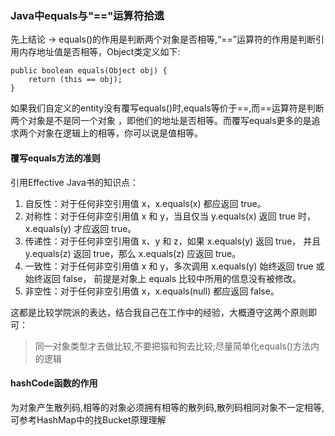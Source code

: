 ### Java中equals与"=="运算符拾遗
先上结论 -> equals()的作用是判断两个对象是否相等,“==”运算符的作用是判断引用内存地址值是否相等，Object类定义如下:
    
    public boolean equals(Object obj) {
        return (this == obj);
    }
如果我们自定义的entity没有覆写equals()时,equals等价于==,而==运算符是判断两个对象是不是同一个对象
，即他们的地址是否相等。而覆写equals更多的是追求两个对象在逻辑上的相等，你可以说是值相等。
#### 覆写equals方法的准则
引用Effective Java书的知识点：
1. 自反性：对于任何非空引用值 x，x.equals(x) 都应返回 true。
2. 对称性：对于任何非空引用值 x 和 y，当且仅当 y.equals(x) 返回 true 时，x.equals(y) 才应返回 true。
3. 传递性：对于任何非空引用值 x、y 和 z，如果 x.equals(y) 返回 true，
并且 y.equals(z) 返回 true，那么 x.equals(z) 应返回 true。
4. 一致性：对于任何非空引用值 x 和 y，多次调用 x.equals(y) 始终返回 true 或始终返回 false，
前提是对象上 equals 比较中所用的信息没有被修改。
5. 非空性：对于任何非空引用值 x，x.equals(null) 都应返回 false。

这都是比较学院派的表达，结合我自己在工作中的经验，大概遵守这两个原则即可：
> 同一对象类型才去做比较,不要把猫和狗去比较;尽量简单化equals()方法内的逻辑

#### hashCode函数的作用
为对象产生散列码,相等的对象必须拥有相等的散列码,散列码相同对象不一定相等,可参考HashMap中的找Bucket原理理解